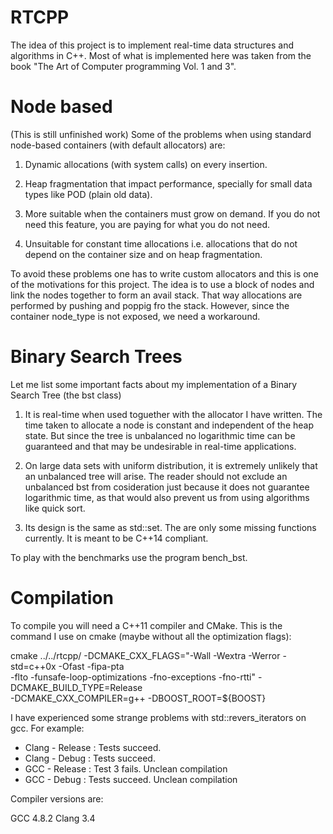 RTCPP
============

  The idea of this project is to implement real-time data structures and algorithms
  in C++. Most of what is implemented here was taken from the book "The Art of Computer
  programming Vol. 1 and 3".

Node based
=============

  (This is still unfinished work)
  Some of the problems when using standard node-based containers (with default
  allocators) are:

  1) Dynamic allocations (with system calls) on every insertion.

  2) Heap fragmentation that impact performance, specially for small data types
     like POD (plain old data).

  3) More suitable when the containers must grow on demand. If you do not need
     this feature, you are paying for what you do not need.

  4) Unsuitable for constant time allocations i.e. allocations that do not
     depend on the container size and on heap fragmentation.
  
  To avoid these problems one has to write custom allocators and this is one
  of the motivations for this project. The idea is to use a block of nodes and
  link the nodes together to form an avail stack. That way allocations are
  performed by pushing and poppig fro the stack. However, since the container
  node_type is not exposed, we need a workaround.

Binary Search Trees
===================

Let me list some important facts about my implementation of a Binary Search Tree
(the bst class)

1) It is real-time when used toguether with the allocator I have written. The
   time taken to allocate a node is constant and independent of the heap state.
   But since the tree is unbalanced no logarithmic time can be guaranteed and that
   may be undesirable in real-time applications.

2) On large data sets with uniform distribution, it is extremely unlikely that an
   unbalanced tree will arise. The reader should not exclude an unbalanced bst
   from cosideration just because it does not guarantee logarithmic time, as that
   would also prevent us from using algorithms like quick sort.

3) Its design is the same as std::set.  The are only some missing functions
   currently. It is meant to be C++14 compliant.

To play with the benchmarks use the program bench_bst.

Compilation
=============

  To compile you will need a C++11 compiler and CMake. This is the command I
  use on cmake (maybe without all the optimization flags):

  cmake ../../rtcpp/ -DCMAKE_CXX_FLAGS="-Wall -Wextra -Werror -std=c++0x -Ofast -fipa-pta \
  -flto -funsafe-loop-optimizations -fno-exceptions -fno-rtti" -DCMAKE_BUILD_TYPE=Release \
  -DCMAKE_CXX_COMPILER=g++ -DBOOST_ROOT=${BOOST}

  I have experienced some strange problems with std::revers_iterators on gcc. For example:

  - Clang - Release : Tests succeed.
  - Clang - Debug   : Tests succeed.
  - GCC   - Release : Test 3 fails. Unclean compilation
  - GCC   - Debug   : Tests succeed. Unclean compilation

  Compiler versions are:

  GCC 4.8.2
  Clang 3.4

